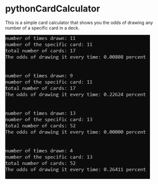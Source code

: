 # pythonCardCalculator
This is a simple card calculator that shows you the odds of drawing any number of a specific card in a deck.

![oddsExample](oddsOfDrawing/oddsExample.png)
